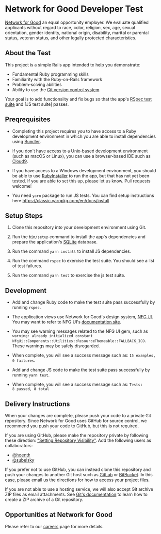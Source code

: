 # Network for Good Developer Test

[Network for Good](https://www.networkforgood.com/) an equal opportunity employer. We evaluate qualified applicants without regard to race, color, religion, sex, age, sexual orientation, gender identity, national origin, disability, marital or parental status, veteran status, and other legally protected characteristics.

## About the Test

This project is a simple Rails app intended to help you demonstrate:

* Fundamental Ruby programming skills
* Familiarity with the Ruby-on-Rails framework
* Problem-solving abilities
* Ability to use the [Git version control system](https://git-scm.com/)

Your goal is to add functionality and fix bugs so that the app's [RSpec test suite](spec/) and [JS test suite] passes.

## Preqrequisites

* Completing this project requires you to have access to a Ruby development environment in which you are able to install dependencies using [Bundler](https://bundler.io/).

* If you don't have access to a Unix-based development environment (such as macOS or Linux), you can use a browser-based IDE such as [Cloud9](https://aws.amazon.com/cloud9).

* If you have access to a Windows development environment, you should be able to use [RubyInstaller](https://rubyinstaller.org/) to run the app, but that has not yet been tested. If you are able to set this up, please let us know. Pull requests welcome!

* You need `yarn` package to run JS tests. You can find setup instructions here https://classic.yarnpkg.com/en/docs/install

## Setup Steps

1. Clone this repository into your development environment using Git.

2. Run the `bin/setup` command to install the app's dependencies and prepare the application's [SQLite](https://sqlite.org/index.html) database.

3. Run the command `yarn install` to install JS dependencies.

4. Run the command `rspec` to exercise the test suite. You should see a list of test failures.

5. Run the command `yarn test` to exercise the js test suite.

## Development

* Add and change Ruby code to make the test suite pass successfully by running `rspec`.

* The application views use Network for Good's design system, [NFG UI](https://github.com/network-for-good/nfg_ui). You may want to refer to NFG UI's [documentation site](https://nfg-ui-display-app.herokuapp.com/bootstrap/badges).

* You may see warning messages related to the NFG UI gem, such as `warning: already initialized constant NfgUi::Components::Utilities::ResourceThemeable::FALLBACK_ICO`. These warnings may be safely disregarded.

* When complete, you will see a success message such as: `15 examples, 0 failures`.

* Add and change JS code to make the test suite pass successfully by running `yarn test`.

* When complete, you will see a success message such as:  `Tests:       8 passed, 8 total`

## Delivery Instructions

When your changes are complete, please push your code to a private Git repository. Since Network for Good uses GitHub for source control, we recommend you push your code to GitHub, but this is not required.

If you are using GitHub, please make the repository private by following these direction: ["Setting Repository Visibility"](https://docs.github.com/en/free-pro-team@latest/github/administering-a-repository/setting-repository-visibility). Add the following users as collaborators:

* [@hoenth](http://github.com/hoenth)
* [@subelsky](https://github.com/subelsky)

If you prefer not to use GitHub, you can instead clone this repository and push your changes to another Git host such as [GitLab](https://gitlab.com/) or [BitBucket](https://bitbucket.org/). In this case, please email us the directions for how to access your project files.

If you are not able to use a hosting service, we will also accept Git archive ZIP files as email attachments. See [Git's documentation](https://git-scm.com/docs/git-archive#_examples) to learn how to create a ZIP archive of a Git repository.

## Opportunities at Network for Good

Please refer to our [careers](https://www.networkforgood.com/about/careers/) page for more details.